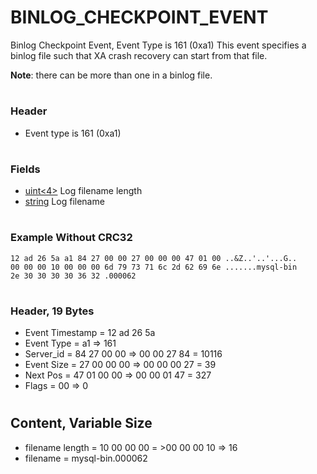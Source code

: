 # BINLOG_CHECKPOINT_EVENT

Binlog Checkpoint Event, Event Type is 161 (0xa1)
This event specifies a binlog file such that XA crash recovery can start from that file.

**Note**: there can be more than one in a binlog file.

#

### Header

* Event type is 161 (0xa1)

#

### Fields

* [uint<4>](../protocol-data-types.md#fixed-length-integers) Log filename length
* [string<EOF>](../protocol-data-types.md#fixed-length-bytes) Log filename

#

### Example Without CRC32

```
12 ad 26 5a a1 84 27 00 00 27 00 00 00 47 01 00 ..&Z..'..'...G..
00 00 00 10 00 00 00 6d 79 73 71 6c 2d 62 69 6e .......mysql-bin
2e 30 30 30 30 36 32 .000062
```

#

### Header, 19 Bytes

* Event Timestamp = 12 ad 26 5a
* Event Type = a1 => 161
* Server_id = 84 27 00 00 => 00 00 27 84 = 10116
* Event Size = 27 00 00 00 => 00 00 00 27 = 39
* Next Pos = 47 01 00 00 => 00 00 01 47 = 327
* Flags = 00 => 0

#

## Content, Variable Size

* filename length = 10 00 00 00 = >00 00 00 10 => 16
* filename = mysql-bin.000062